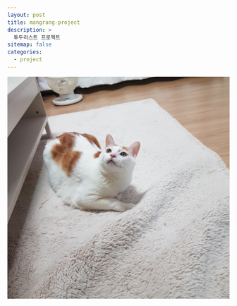 ```yaml
---
layout: post
title: mangrang-project
description: >
  투두리스트 프로젝트
sitemap: false
categories:
  - project
---
```


<a href="https://mangrang.github.io/manrang/" target="_blank"><img src="/assets/img/blog/js/1.jpg"></a></div>
